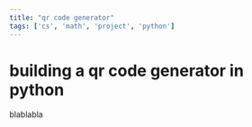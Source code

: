```yaml
---
title: "qr code generator"
tags: ['cs', 'math', 'project', 'python']
---
```


# building a qr code generator in python

blablabla